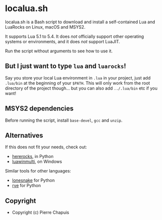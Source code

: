 # localua.sh

localua.sh is a Bash script to download and install a self-contained Lua and
LuaRocks on Linux, macOS and MSYS2.

It supports Lua 5.1 to 5.4. It does *not* officially support other operating
systems or environments, and it does *not* support LuaJIT.

Run the script without arguments to see how to use it.

## But I just want to type `lua` and `luarocks`!

Say you store your local Lua environment in `.lua` in your project, just add
`.lua/bin` at the beginning of your `$PATH`. This will only work from the root
directory of the project though... but you can also add `../.lua/bin` etc if
you want!

## MSYS2 dependencies

Before running the script, install `base-devel`, `gcc` and `unzip`.

## Alternatives

If this does not fit your needs, check out:

- [hererocks](https://github.com/mpeterv/hererocks), in Python
- [luawinmulti](https://github.com/Tieske/luawinmulti), on Windows

Similar tools for other languages:

- [lonesnake](https://github.com/pwalch/lonesnake) for Python
- [rye](https://github.com/mitsuhiko/rye) for Python

## Copyright

- Copyright (c) Pierre Chapuis
